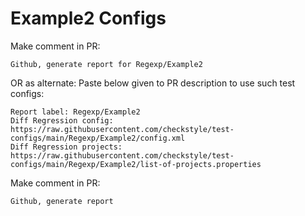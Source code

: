 # Example2 Configs
Make comment in PR:
```
Github, generate report for Regexp/Example2
```
OR as alternate:
Paste below given to PR description to use such test configs:
```
Report label: Regexp/Example2
Diff Regression config: https://raw.githubusercontent.com/checkstyle/test-configs/main/Regexp/Example2/config.xml
Diff Regression projects: https://raw.githubusercontent.com/checkstyle/test-configs/main/Regexp/Example2/list-of-projects.properties
```
Make comment in PR:
```
Github, generate report
```

